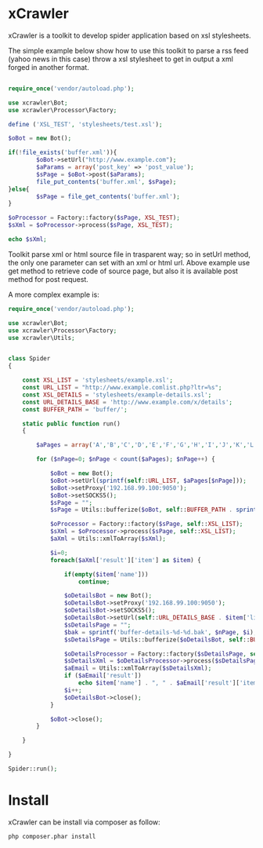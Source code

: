 xCrawler
=======

xCrawler is a toolkit to develop spider application based on xsl stylesheets.

The simple example below show how to use this toolkit to parse a rss feed (yahoo news in this case) throw a xsl stylesheet to get in output a xml forged in another format. 

```php

require_once('vendor/autoload.php');

use xcrawler\Bot;
use xcrawler\Processor\Factory;

define ('XSL_TEST', 'stylesheets/test.xsl');

$oBot = new Bot();

if(!file_exists('buffer.xml')){
        $oBot->setUrl("http://www.example.com");
        $aParams = array('post_key' => 'post_value');
        $sPage = $oBot->post($aParams);
        file_put_contents('buffer.xml', $sPage);
}else{
        $sPage = file_get_contents('buffer.xml');
}

$oProcessor = Factory::factory($sPage, XSL_TEST);
$sXml = $oProcessor->process($sPage, XSL_TEST);

echo $sXml;

```

Toolkit parse xml or html source file in trasparent way; so in setUrl method, the only one parameter can set with an xml or html url. 
Above example use get method to retrieve code of source page, but also it is available post method for post request.

A more complex example is:

```php
require_once('vendor/autoload.php');

use xcrawler\Bot;
use xcrawler\Processor\Factory;
use xcrawler\Utils;


class Spider
{

	const XSL_LIST = 'stylesheets/example.xsl';
	const URL_LIST = "http://www.example.comlist.php?ltr=%s";
	const XSL_DETAILS = 'stylesheets/example-details.xsl';
	const URL_DETAILS_BASE = 'http://www.example.com/x/details';
	const BUFFER_PATH = 'buffer/';

	static public function run()
	{

		$aPages = array('A','B','C','D','E','F','G','H','I','J','K','L','M','N','O','P','Q','R','S','T','U','V','W','X','Y','Z');

		for ($nPage=0; $nPage < count($aPages); $nPage++) {

			$oBot = new Bot();
			$oBot->setUrl(sprintf(self::URL_LIST, $aPages[$nPage]));
			$oBot->setProxy('192.168.99.100:9050');
			$oBot->setSOCKS5();
			$sPage = "";
			$sPage = Utils::bufferize($oBot, self::BUFFER_PATH . sprintf('buffer-%d.bak', $nPage), $sPage);

			$oProcessor = Factory::factory($sPage, self::XSL_LIST);
			$sXml = $oProcessor->process($sPage, self::XSL_LIST);
			$aXml = Utils::xmlToArray($sXml);

			$i=0;
			foreach($aXml['result']['item'] as $item) {

				if(empty($item['name']))
					continue;

				$oDetailsBot = new Bot();
				$oDetailsBot->setProxy('192.168.99.100:9050');
				$oDetailsBot->setSOCKS5();
				$oDetailsBot->setUrl(self::URL_DETAILS_BASE . $item['link']);
				$sDetailsPage = "";
				$bak = sprintf('buffer-details-%d-%d.bak', $nPage, $i);
				$sDetailsPage = Utils::bufferize($oDetailsBot, self::BUFFER_PATH . $bak, $sDetailsPage);

				$oDetailsProcessor = Factory::factory($sDetailsPage, self::XSL_DETAILS);
				$sDetailsXml = $oDetailsProcessor->process($sDetailsPage, self::XSL_DETAILS);
				$aEmail = Utils::xmlToArray($sDetailsXml);
				if ($aEmail['result'])
					echo $item['name'] . ", " . $aEmail['result']['item']['email'] . "\n";
				$i++;
				$oDetailsBot->close();
			}

			$oBot->close();
		}

	}

}

Spider::run();

```


Install
=======

xCrawler can be install via composer as follow:

```bash
php composer.phar install
```



